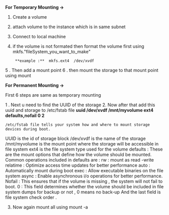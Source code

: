 **For Temporary Mounting ->**

1. Create a volume 
2. attach volume to the instance which is in same subnet
3. Connect to local machine 
4. if the volume is not formated then format the volume first
		using mkfs."fileSystem_you_want_to_make" <nameofyourstorege>
		
		**example :**  mkfs.ext4  /dev/xvdf
5 .  Then add a mount point
6 .  then mount the storage to that mount point using 
			mount <nameofyourstorege> <pathtomountpoint>




**For Permanent Mounting ->**

First 6 steps are same as temporary mounting

1 . Next u need to find the UUID of the storage 
2. Now after that add this uuid and storage to /etc/fstab file
	**uuid  /dev/xvdf   /mnt/myvolume   ext4    defaults,nofail   0   2**
	
	/etc/fstab file tells your system how and where to mount storage devices during boot.
UUID is the id of storage block 
/dev/xvdf is the name of the storage
/mnt/myvolume is the mount point where the storage will be accessible in file system
ext4 is the file system type used for the volume 
defaults : These are the mount options that define how the volume should be mounted. Common operations included in defaults are : 
	rw : mount as read -write
	relatime : Optimize access time updates for better performance
	auto : Automatically mount during boot
	exec : Allow executable binaries on the file system
	async : Enable asynchronous i/o operations for better performance.
Nofail  : This ensures that if the volume is missing , the system will not fail to boot.
0 : This field determines whether the volume should be included in file system dumps for backup or not , 0 means no back-up
	And the last field is file system check order .

3. Now again mount all using mount -a


